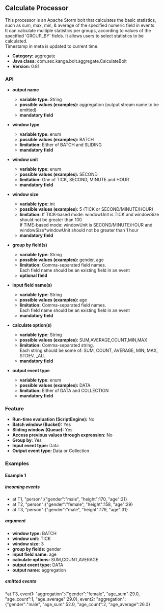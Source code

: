 Calculate Processor
----------------------

This processor is an Apache Storm bolt that calculates the basic statistics, such as sum, max, min, & average of the specified numeric field in events. <br>
It can calculate multiple statistics per groups, according to values of the specified 'GROUP_BY' fields. It allows users to select statistics to be calculated.<br>
Timestamp in meta is updated to current time.

* __Category:__ aggregate
* __Java class:__ com.sec.kanga.bolt.aggregate.CalculateBolt
* __Version:__ 0.81

### API

* __output name__
    * __variable type:__ String
    * __possible values (examples):__ aggregation (output stream name to be emitted)
    * __mandatory field__

* __window type__
    * __variable type:__ enum
    * __possible values (examples):__ BATCH 
    * __limitation:__ Either of BATCH and SLIDING
    * __mandatory field__

* __window unit__
    * __variable type:__ enum
    * __possible values (examples):__ SECOND 
    * __limitation:__ One of TICK, SECOND, MINUTE and HOUR
    * __mandatory field__

* __window size__
    * __variable type:__ int
    * __possible values (examples):__ 5 (TICK or SECOND/MINUTE/HOUR)
    * __limitation:__ If TICK-based mode: windowUnit is TICK and windowSize should not be greater than 100<br> If TIME-based mode: windowUnit is SECOND/MINUTE/HOUR and windowSize*windowUnit should not be greater than 1 hour
    * __mandatory field__
    
* __group by field(s)__
    * __variable type:__ String
    * __possible values (examples):__ gender, age
    * __limitation:__ Comma-separated field names.<br>Each field name should be an existing field in an event               
    * __optional field__

* __input field name(s)__
    * __variable type:__ String
    * __possible values (examples):__ age
    * __limitation:__ Comma-separated field names.<br>Each field name should be an existing field in an event               
    * __mandatory field__

* __calculate option(s)__
    * __variable type:__ String
    * __possible values (examples):__ SUM,AVERAGE,COUNT,MIN,MAX
    * __limitation:__ Comma-separated string.<br>Each string should be some of: SUM, COUNT, AVERAGE, MIN, MAX, STDEV, _ALL                
    * __mandatory field__

* __output event type__
    * __variable type:__ enum
    * __possible values (examples):__ DATA 
    * __limitation:__ Either of DATA and COLLECTION
    * __mandatory field__  


### Feature

* __Run-time evaluation (ScriptEngine):__ No
* __Batch window (Bucket):__ Yes
* __Sliding window (Queue):__ Yes
* __Access previous values through expression:__ No
* __Group by:__ Yes
* __Input event type:__ Data
* __Output event type:__ Data or Collection


### Examples

#### Example 1

##### incoming events
* at T1, "person":{"gender":"male", "height":170, "age":21}
* at T2, "person":{"gender":"female", "height":158, "age":29}
* at T3, "person":{"gender":"male", "height":179, "age":31}

##### argument
* __window type:__ BATCH
* __window unit:__ TICK
* __window size:__ 3
* __group by fields:__ gender
* __input field name:__ age
*  __calculate options:__ SUM,COUNT,AVERAGE
* __output event type:__ DATA
* __output name:__ aggregation

##### emitted events
*at T3, event1: "aggregation":{"gender":"female", "age_sum":29.0, "age_count":1, "age_average":29.0}, event2: "aggregation":{"gender":"male", "age_sum":52.0, "age_count":2, "age_average":26.0}